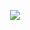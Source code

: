 <p align='center'>
    <img src="https://capsule-render.vercel.app/api?type=waving&color=auto&height=300&section=header&text=API_Back%20&fontSize=50&animation=fadeIn&fontAlignY=38&%20Profile%20or%20any%20Repo%20like%20me!&descAlignY=51&descAlign=62"/>
</p>
